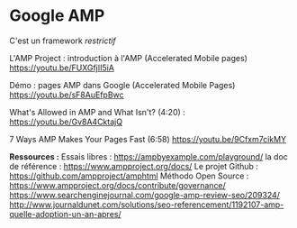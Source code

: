 # Google AMP

C'est un framework _restrictif_

L'AMP Project : introduction à l'AMP (Accelerated Mobile pages) https://youtu.be/FUXGfjII5iA

Démo : pages AMP dans Google (Accelerated Mobile Pages) https://youtu.be/sF8AuEfpBwc

What's Allowed in AMP and What Isn't? (4:20) : https://youtu.be/Gv8A4CktajQ

7 Ways AMP Makes Your Pages Fast (6:58) https://youtu.be/9Cfxm7cikMY

**Ressources :**
Essais libres : https://ampbyexample.com/playground/
la doc de référence : https://www.ampproject.org/docs/
Le projet Github : https://github.com/ampproject/amphtml
Méthodo Open Source : https://www.ampproject.org/docs/contribute/governance/
https://www.searchenginejournal.com/google-amp-review-seo/209324/
http://www.journaldunet.com/solutions/seo-referencement/1192107-amp-quelle-adoption-un-an-apres/
